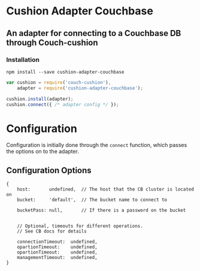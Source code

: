 # Cushion Adapter Couchbase
## An adapter for connecting to a Couchbase DB through Couch-cushion

### Installation

```
npm install --save cushion-adapter-couchbase
```

```javascript
var cushion = require('couch-cushion'),
    adapter = require('cushion-adapter-couchbase');

cushion.install(adapter);
cushion.connect({ /* adapter config */ });
```


# Configuration

Configuration is initially done through the `connect` function, which passes the
options on to the adapter.

## Configuration Options

```
{
    host:       undefined,  // The host that the CB cluster is located on
    bucket:     'default',  // The bucket name to connect to

    bucketPass: null,       // If there is a password on the bucket


    // Optional, timeouts for different operations.
    // See CB docs for details

    connectionTimeout:  undefined,
    opartionTimeout:    undefined,
    opartionTimeout:    undefined,
    managementTimeout:  undefined,
}
```
